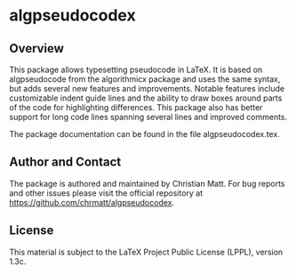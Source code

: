 # algpseudocodex
## Overview
This package allows typesetting pseudocode in LaTeX. It is based on algpseudocode from the algorithmicx package and uses the same syntax, but adds several new features and improvements. Notable features include customizable indent guide lines and the ability to draw boxes around parts of the code for highlighting differences. This package also has better support for long code lines spanning several lines and improved comments.

The package documentation can be found in the file algpseudocodex.tex.

## Author and Contact
The package is authored and maintained by Christian Matt. For bug reports and other issues please visit the official repository at <https://github.com/chrmatt/algpseudocodex>.

## License
This material is subject to the LaTeX Project Public License (LPPL), version 1.3c.

